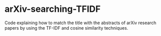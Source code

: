 # arXiv-searching-TFIDF
Code explaining how to match the title with the abstracts of arXiv research papers by using the TF-IDF and cosine similarity techniques.
